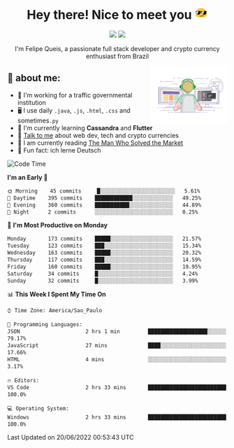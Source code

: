 
<h1 align="center">Hey there! Nice to meet you <img src="assets/sunglasses.gif" width="30"/></h1>

<p align="center">
  <a href="https://www.linkedin.com/in/fqueis"><img src="https://img.shields.io/badge/-LinkedIn-blue?style=flat&logo=Linkedin&logoColor=white" /></a>
  <a href="mailto:fqueis@gmail.com"><img src="https://img.shields.io/badge/-Gmail-c14438?style=flat&logo=Gmail&logoColor=white" /></a>
</p>

<p align="center">I'm Felipe Queis, a passionate full stack developer and crypto currency enthusiast from Brazil</p>

<img width="35%" align="right" alt="fqueis" src="assets/profile.gif" /></p>

## 🤵 about me:

- 🏢 I'm working for a traffic governmental institution
- 🖥️ I use daily `.java`, `.js`, `.html`, `.css` and sometimes`.py`
- 🌱 I'm currently learning **Cassandra** and **Flutter**
- 💬 [Talk to me](https://github.com/fqueis/fqueis/discussions) about web dev, tech and crypto currencies
- 📖 I am currently reading [The Man Who Solved the Market](https://amzn.com/073521798X)
- 💭 Fun fact: ich lerne Deutsch

<!--START_SECTION:waka-->
![Code Time](http://img.shields.io/badge/Code%20Time-0%20secs-blue)

**I'm an Early 🐤** 

```text
🌞 Morning    45 commits     █░░░░░░░░░░░░░░░░░░░░░░░░   5.61% 
🌆 Daytime    395 commits    ████████████░░░░░░░░░░░░░   49.25% 
🌃 Evening    360 commits    ███████████░░░░░░░░░░░░░░   44.89% 
🌙 Night      2 commits      ░░░░░░░░░░░░░░░░░░░░░░░░░   0.25%

```
📅 **I'm Most Productive on Monday** 

```text
Monday       173 commits    █████░░░░░░░░░░░░░░░░░░░░   21.57% 
Tuesday      123 commits    ███░░░░░░░░░░░░░░░░░░░░░░   15.34% 
Wednesday    163 commits    █████░░░░░░░░░░░░░░░░░░░░   20.32% 
Thursday     117 commits    ███░░░░░░░░░░░░░░░░░░░░░░   14.59% 
Friday       160 commits    █████░░░░░░░░░░░░░░░░░░░░   19.95% 
Saturday     34 commits     █░░░░░░░░░░░░░░░░░░░░░░░░   4.24% 
Sunday       32 commits     █░░░░░░░░░░░░░░░░░░░░░░░░   3.99%

```


📊 **This Week I Spent My Time On** 

```text
⌚︎ Time Zone: America/Sao_Paulo

💬 Programming Languages: 
JSON                     2 hrs 1 min         ███████████████████░░░░░░   79.17% 
JavaScript               27 mins             ████░░░░░░░░░░░░░░░░░░░░░   17.66% 
HTML                     4 mins              ░░░░░░░░░░░░░░░░░░░░░░░░░   3.17%

🔥 Editors: 
VS Code                  2 hrs 33 mins       █████████████████████████   100.0%

💻 Operating System: 
Windows                  2 hrs 33 mins       █████████████████████████   100.0%

```


 Last Updated on 20/06/2022 00:53:43 UTC
<!--END_SECTION:waka-->
